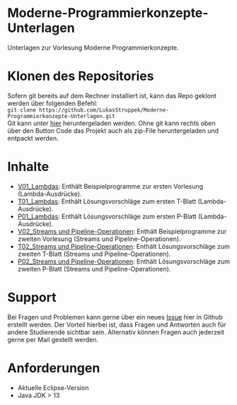 # Moderne-Programmierkonzepte-Unterlagen
Unterlagen zur Vorlesung Moderne Programmierkonzepte.

# Klonen des Repositories
Sofern git bereits auf dem Rechner installiert ist, kann das Repo geklont werden über folgenden Befehl:  
`git clone https://github.com/LukasStruppek/Moderne-Programmierkonzepte-Unterlagen.git`  
Git kann unter [hier](https://git-scm.com/downloads) heruntergeladen werden. Ohne git kann rechts oben über den Button Code das Projekt auch als zip-File heruntergeladen und entpackt werden.

# Inhalte
- [V01_Lambdas](V01_Lambdas): Enthält Beispielprogramme zur ersten Vorlesung (Lambda-Ausdrücke).
- [T01_Lambdas](T01_Lambdas): Enthält Lösungsvorschläge zum ersten T-Blatt (Lambda-Ausdrücke).
- [P01_Lambdas](P01_Lambdas): Enthält Lösungsvorschläge zum ersten P-Blatt (Lambda-Ausdrücke).
- [V02_Streams und Pipeline-Operationen](V01_Lambdas): Enthält Beispielprogramme zur zweiten Vorlesung (Streams und Pipeline-Operationen).
- [T02_Streams und Pipeline-Operationen](T01_Lambdas): Enthält Lösungsvorschläge zum zweiten T-Blatt (Streams und Pipeline-Operationen).
- [P02_Streams und Pipeline-Operationen](P01_Lambdas): Enthält Lösungsvorschläge zum zweiten P-Blatt (Streams und Pipeline-Operationen).

# Support
Bei Fragen und Problemen kann gerne über ein neues [Issue](https://github.com/LukasStruppek/Moderne-Programmierkonzepte-Unterlagen/issues) hier in Github erstellt werden. Der Vorteil hierbei ist, dass Fragen und Antworten auch für andere Studierende sichtbar sein. Alternativ können Fragen auch jederzeit gerne per Mail gestellt werden.

# Anforderungen
- Aktuelle Eclipse-Version
- Java JDK > 13
